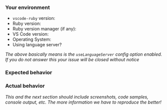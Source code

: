 ### Your environment

- `vscode-ruby` version:
- Ruby version:
- Ruby version manager (if any):
- VS Code version:
- Operating System:
- Using language server?

_The above basically means is the `useLanguageServer` config option enabled. If you do not answer this your issue will be closed without notice_

### Expected behavior

### Actual behavior

_This and the next section should include screenshots, code samples, console output, etc. The more information we have to reproduce the better!_
